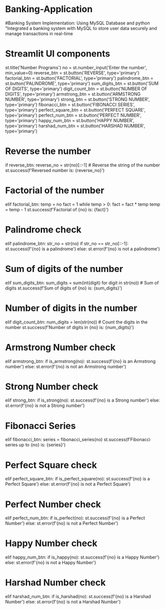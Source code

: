# Banking-Application
#Banking System Implementation:  Using MySQL Database and python  "Integrated a banking system with MySQL to store user data securely and manage  transactions in real-time

# Streamlit UI components
st.title('Number Programs')
no = st.number_input('Enter the number', min_value=0)
reverse_btn = st.button('REVERSE', type='primary')
factorial_btn = st.button('FACTORIAL', type='primary')
palindrome_btn = st.button('PALINDROME', type='primary')
sum_digits_btn = st.button('SUM OF DIGITS', type='primary')
digit_count_btn = st.button('NUMBER OF DIGITS', type='primary')
armstrong_btn = st.button('ARMSTRONG NUMBER', type='primary')
strong_btn = st.button('STRONG NUMBER', type='primary')
fibonacci_btn = st.button('FIBONACCI SERIES', type='primary')
perfect_square_btn = st.button('PERFECT SQUARE', type='primary')
perfect_num_btn = st.button('PERFECT NUMBER', type='primary')
happy_num_btn = st.button('HAPPY NUMBER', type='primary')
harshad_num_btn = st.button('HARSHAD NUMBER', type='primary')

# Reverse the number
if reverse_btn:
    reverse_no = str(no)[::-1]  # Reverse the string of the number
    st.success(f'Reversed number is: {reverse_no}')

# Factorial of the number
elif factorial_btn:
    temp = no
    fact = 1
    while temp > 0:
        fact = fact * temp
        temp = temp - 1
    st.success(f'Factorial of {no} is: {fact}')

# Palindrome check
elif palindrome_btn:
    str_no = str(no)
    if str_no == str_no[::-1]:
        st.success(f'{no} is a palindrome')
    else:
        st.error(f'{no} is not a palindrome')

# Sum of digits of the number
elif sum_digits_btn:
    sum_digits = sum(int(digit) for digit in str(no))  # Sum of digits
    st.success(f'Sum of digits of {no} is: {sum_digits}')

# Number of digits in the number
elif digit_count_btn:
    num_digits = len(str(no))  # Count the digits in the number
    st.success(f'Number of digits in {no} is: {num_digits}')

# Armstrong Number check
elif armstrong_btn:
    if is_armstrong(no):
        st.success(f'{no} is an Armstrong number')
    else:
        st.error(f'{no} is not an Armstrong number')

# Strong Number check
elif strong_btn:
    if is_strong(no):
        st.success(f'{no} is a Strong number')
    else:
        st.error(f'{no} is not a Strong number')

# Fibonacci Series
elif fibonacci_btn:
    series = fibonacci_series(no)
    st.success(f'Fibonacci series up to {no} is: {series}')

# Perfect Square check
elif perfect_square_btn:
    if is_perfect_square(no):
        st.success(f'{no} is a Perfect Square')
    else:
        st.error(f'{no} is not a Perfect Square')

# Perfect Number check
elif perfect_num_btn:
    if is_perfect(no):
        st.success(f'{no} is a Perfect Number')
    else:
        st.error(f'{no} is not a Perfect Number')

# Happy Number check
elif happy_num_btn:
    if is_happy(no):
        st.success(f'{no} is a Happy Number')
    else:
        st.error(f'{no} is not a Happy Number')

# Harshad Number check
elif harshad_num_btn:
    if is_harshad(no):
        st.success(f'{no} is a Harshad Number')
    else:
        st.error(f'{no} is not a Harshad Number')
